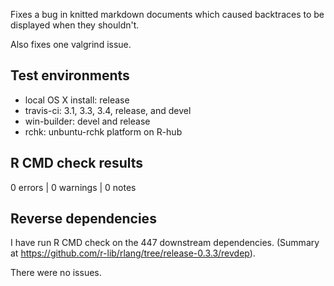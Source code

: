 
Fixes a bug in knitted markdown documents which caused backtraces to be displayed when they shouldn't.

Also fixes one valgrind issue.

## Test environments

* local OS X install: release
* travis-ci: 3.1, 3.3, 3.4, release, and devel
* win-builder: devel and release
* rchk: unbuntu-rchk platform on R-hub


## R CMD check results

0 errors | 0 warnings | 0 notes


## Reverse dependencies

I have run R CMD check on the 447 downstream dependencies. (Summary at https://github.com/r-lib/rlang/tree/release-0.3.3/revdep).

There were no issues.
